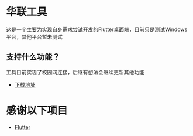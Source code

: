 # 华联工具

这是一个主要为实现自身需求尝试开发的Flutter桌面端，目前只是测试Windows平台，其他平台暂未测试

## 支持什么功能？

工具目前实现了校园网连接，后继有想法会继续更新其他功能

- [下载地址](https://hlu.airsado.cn/)

# 感谢以下项目

- [Flutter](https://hlu.airsado.cn/)